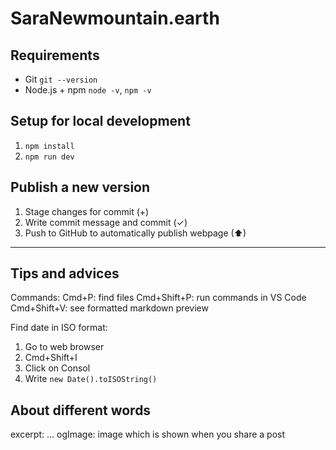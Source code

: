 # SaraNewmountain.earth

## Requirements

-   Git `git --version`
-   Node.js + npm `node -v`, `npm -v`

## Setup for local development

1. `npm install`
2. `npm run dev`

## Publish a new version

1. Stage changes for commit (+)
2. Write commit message and commit (✓)
3. Push to GitHub to automatically publish webpage (⬆)

---

## Tips and advices

Commands:
Cmd+P: find files
Cmd+Shift+P: run commands in VS Code
Cmd+Shift+V: see formatted markdown preview

Find date in ISO format:

1. Go to web browser
2. Cmd+Shift+I
3. Click on Consol
4. Write `new Date().toISOString()`

## About different words

excerpt: ...
ogImage: image which is shown when you share a post
